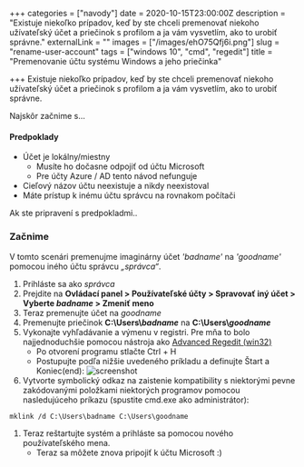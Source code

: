 +++
categories = ["navody"]
date = 2020-10-15T23:00:00Z
description = "Existuje niekoľko prípadov, keď by ste chceli premenovať niekoho užívateľský účet a priečinok s profilom a ja vám vysvetlím, ako to urobiť správne."
externalLink = ""
images = ["/images/ehO75Qfj6i.png"]
slug = "rename-user-account"
tags = ["windows 10", "cmd", "regedit"]
title = "Premenovanie účtu systému Windows a jeho priečinka"

+++
Existuje niekoľko prípadov, keď by ste chceli premenovať niekoho užívateľský účet a priečinok s profilom a ja vám vysvetlím, ako to urobiť správne.

Najskôr začnime s...

#### Predpoklady

* Účet je lokálny/miestny
  * Musíte ho dočasne odpojiť od účtu Microsoft
  * Pre účty Azure / AD tento návod nefunguje
* Cieľový názov účtu neexistuje a nikdy neexistoval
* Máte prístup k inému účtu správcu na rovnakom počítači

Ak ste pripravení s predpokladmi..

### Začnime

V tomto scenári premenujme imaginárny účet _'badname'_ na _'goodname'_ pomocou iného účtu správcu _„správca“_.

1. Prihláste sa ako _správca_
2. Prejdite na **Ovládací panel > Používateľské účty > Spravovať iný účet > Vyberte _badname_ > Zmeniť meno**
3. Teraz premenujte účet na _goodname_
4. Premenujte priečinok **C:\\Users\\_badname_** na **C:\\Users\\_goodname_**
5. Vykonajte vyhľadávanie a výmenu v registri. Pre mňa to bolo najjednoduchšie pomocou nástroja ako [Advanced Regedit (win32)](https://sourceforge.net/projects/regedt33/)
   * Po otvorení programu stlačte Ctrl + H
   * Postupujte podľa nižšie uvedeného príkladu a definujte Štart a Koniec(end):
     ![screenshot](/images/RqBv1kATBR.png)
6. Vytvorte symbolický odkaz na zaistenie kompatibility s niektorými pevne zakódovanými položkami niektorých programov pomocou nasledujúceho príkazu (spustite cmd.exe ako administrátor):

```batch
mklink /d C:\Users\badname C:\Users\goodname
```

1. Teraz reštartujte systém a prihláste sa pomocou nového používateľského mena.
   * Teraz sa môžete znova pripojiť k účtu Microsoft :)